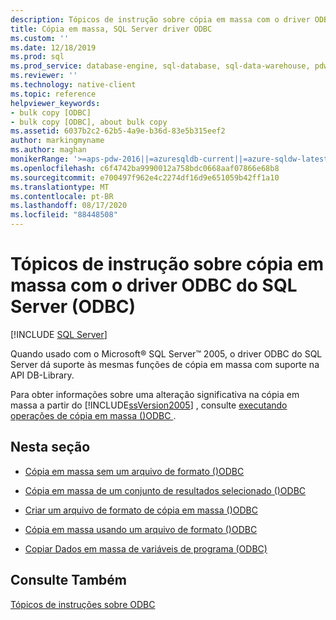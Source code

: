 ```yaml
---
description: Tópicos de instrução sobre cópia em massa com o driver ODBC do SQL Server (ODBC)
title: Cópia em massa, SQL Server driver ODBC
ms.custom: ''
ms.date: 12/18/2019
ms.prod: sql
ms.prod_service: database-engine, sql-database, sql-data-warehouse, pdw
ms.reviewer: ''
ms.technology: native-client
ms.topic: reference
helpviewer_keywords:
- bulk copy [ODBC]
- bulk copy [ODBC], about bulk copy
ms.assetid: 6037b2c2-62b5-4a9e-b36d-83e5b315eef2
author: markingmyname
ms.author: maghan
monikerRange: '>=aps-pdw-2016||=azuresqldb-current||=azure-sqldw-latest||>=sql-server-2016||=sqlallproducts-allversions||>=sql-server-linux-2017||=azuresqldb-mi-current'
ms.openlocfilehash: c6f4742ba9990012a758bdc0668aaf07866e68b8
ms.sourcegitcommit: e700497f962e4c2274df16d9e651059b42ff1a10
ms.translationtype: MT
ms.contentlocale: pt-BR
ms.lasthandoff: 08/17/2020
ms.locfileid: "88448508"
---
```

# <a name="bulk-copying-with-the-sql-server-odbc-driver-how-to-topics-odbc"></a>Tópicos de instrução sobre cópia em massa com o driver ODBC do SQL Server (ODBC)
[!INCLUDE [SQL Server](../../../includes/applies-to-version/sql-asdb-asdbmi-asa-pdw.md)]

  Quando usado com o Microsoft® SQL Server™ 2005, o driver ODBC do SQL Server dá suporte às mesmas funções de cópia em massa com suporte na API DB-Library.  
  
 Para obter informações sobre uma alteração significativa na cópia em massa a partir do [!INCLUDE[ssVersion2005](../../../includes/ssversion2005-md.md)] , consulte [executando operações de cópia em massa &#40;&#41;ODBC ](../../../relational-databases/native-client-odbc-bulk-copy-operations/performing-bulk-copy-operations-odbc.md).  
  
## <a name="in-this-section"></a>Nesta seção  
  
-   [Cópia em massa sem um arquivo de formato &#40;&#41;ODBC ](../../../relational-databases/native-client-odbc-how-to/bulk-copy/bulk-copy-without-a-format-file-odbc.md)  
  
-   [Cópia em massa de um conjunto de resultados selecionado &#40;&#41;ODBC ](../../../relational-databases/native-client-odbc-how-to/bulk-copy/bulk-copy-a-select-result-set-odbc.md)  
  
-   [Criar um arquivo de formato de cópia em massa &#40;&#41;ODBC ](../../../relational-databases/native-client-odbc-how-to/bulk-copy/create-a-bulk-copy-format-file-odbc.md)  
  
-   [Cópia em massa usando um arquivo de formato &#40;&#41;ODBC ](../../../relational-databases/native-client-odbc-how-to/bulk-copy/bulk-copy-by-using-a-format-file-odbc.md)  
  
-   [Copiar Dados em massa de variáveis de programa &#40;ODBC&#41;](../../../relational-databases/native-client-odbc-how-to/bulk-copy/bulk-copy-data-from-program-variables-odbc.md)  
  
## <a name="see-also"></a>Consulte Também  
 [Tópicos de instruções sobre ODBC](../../../relational-databases/native-client-odbc-how-to/odbc-how-to-topics.md)  
  
  
